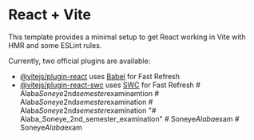 # React + Vite

This template provides a minimal setup to get React working in Vite with HMR and some ESLint rules.

Currently, two official plugins are available:

- [@vitejs/plugin-react](https://github.com/vitejs/vite-plugin-react/blob/main/packages/plugin-react/README.md) uses [Babel](https://babeljs.io/) for Fast Refresh
- [@vitejs/plugin-react-swc](https://github.com/vitejs/vite-plugin-react-swc) uses [SWC](https://swc.rs/) for Fast Refresh
#   A l a b a _ S o n e y e _ 2 n d _ s e m e s t e r _ e x a m i n a m t i o n  
 #   A l a b a _ S o n e y e _ 2 n d _ s e m e s t e r _ e x a m i n a t i o n  
 #   A l a b a _ S o n e y e _ 2 n d _ s e m e s t e r _ e x a m i n a t i o n  
 "# Alaba_Soneye_2nd_semester_examination" 
#   S o n e y e _ A l a b a _ e x a m  
 #   S o n e y e _ A l a b a _ e x a m  
 